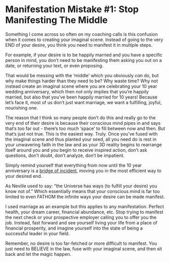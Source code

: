 # Manifestation Mistake #1: Stop Manifesting The Middle

Something I come across so often on my coaching calls is this confusion when it comes to creating your imaginal scene. Instead of going to the very END of your desire, you think you need to manifest it in multiple steps.

For example, if your desire is to be happily married and you have a specific person in mind, you don’t need to be manifesting them asking you out on a date, or returning your text, or even proposing.

That would be messing with the ‘middle’ which you obviously _can_ do, but why make things harder than they need to be? Why waste time? Why not instead create an imaginal scene where you are celebrating your 10 year wedding anniversary, which then not only implies that you’re happily married, but also that you’ve been happily married for 10 years\! Because let’s face it, most of us don’t just want marriage, we want a fulfilling, joyful, nourishing one.

The reason that I think so many people don’t do this and really go to the very end of their desire is because their conscious mind pipes in and says that’s too far out \- there’s too much ‘space’ to fill between now and then. But that’s just not true. This is the easiest way. Truly. Once you’ve fused with the imaginal scene and thus planted your seed, all you need do is rest in your unwavering faith in the law and as your 3D reality begins to rearrange itself around you and you begin to receive inspired action, don’t ask questions, don’t doubt, don’t analyze, don’t be impatient.

Simply remind yourself that everything from now until the 10 year anniversary is a [bridge of incident](http://kkk), moving you in the most efficient way to your desired end.

As Neville used to say: “the Universe has ways \(to fulfill your desire\) you know not of.” Which essentially means that your conscious mind is far too limited to even FATHOM the infinite ways your desire can be made manifest.

I used marriage as an example but this applies to any manifestation. Perfect health, your dream career, financial abundance, etc. Stop trying to manifest the next check or your prospective employer calling you to offer you the job. Instead, fast forward and see yourself living your life from a place of financial prosperity, and imagine yourself into the state of being a successful leader in your field.

Remember, no desire is too far\-fetched or more difficult to manifest. You just need to BELIEVE in the law, fuse with your imaginal scene, and then sit back and let the magic happen.
